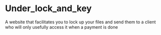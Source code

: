 # Under_lock_and_key
A website that facilitates you to lock up your files and send them to a client who will only usefully access it when a payment is done  
